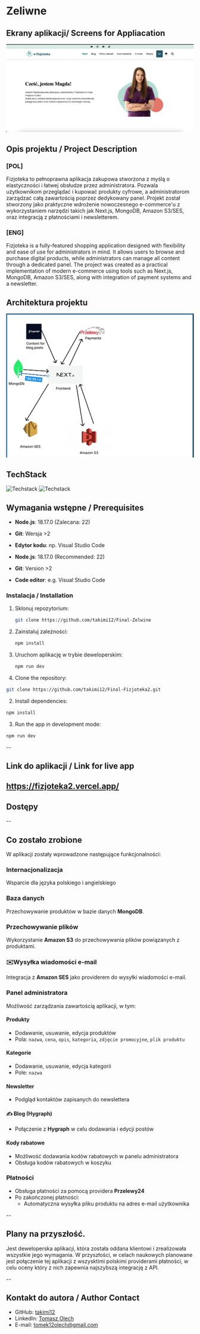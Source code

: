 # Zeliwne


## Ekrany aplikacji/ Screens for Appliacation

![Hero](public/assets//readMe//hero.png)

## Opis projektu / Project Description

### [POL]

Fizjoteka to pełnoprawna aplikacja zakupowa stworzona z myślą o elastyczności i łatwej obsłudze przez administratora. 
Pozwala użytkownikom przeglądać i kupować produkty cyfrowe, a administratorom zarządzać całą zawartością poprzez dedykowany panel.
Projekt został stworzony jako praktyczne wdrożenie nowoczesnego e-commerce'u z wykorzystaniem narzędzi takich jak Next.js, MongoDB, Amazon S3/SES, oraz integracją z płatnościami i newsletterem.
### [ENG]

Fizjoteka is a fully-featured shopping application designed with flexibility and ease of use for administrators in mind.
It allows users to browse and purchase digital products, while administrators can manage all content through a dedicated panel.
The project was created as a practical implementation of modern e-commerce using tools such as Next.js, MongoDB, Amazon S3/SES, along with integration of payment systems and a newsletter.



## Architektura projektu

![Technologie uzyte w projekcie](public/assets//ReadMe//flow.png)

## TechStack
![Techstack](public/assests//ReadMe//plTechStack.png)
![Techstack](public/assests//ReadMe//engTechStack.png)


## Wymagania wstępne / Prerequisites

- **Node.js**: 18.17.0 (Zalecana: 22)
- **Git**: Wersja >2
- **Edytor kodu**: np. Visual Studio Code

- **Node.js**: 18.17.0 (Recommended: 22)
- **Git**: Version >2
- **Code editor**: e.g. Visual Studio Code



### Instalacja / Installation

1. Sklonuj repozytorium:
   ```bash
   git clone https://github.com/takimi12/Final-Zelwine
   ```
2. Zainstaluj zależności:
   ```bash
   npm install
   ```
3. Uruchom aplikację w trybie deweloperskim:

   ```bash
   npm run dev
   ```

4. Clone the repository:

```bash
git clone https://github.com/takimi12/Final-Fizjoteka2.git
```

2. Install dependencies:

```bash
npm install
```

3. Run the app in development mode:

```bash
npm run dev
```
--
## Link do aplikacji / Link for live app

https://fizjoteka2.vercel.app/
--
## Dostępy

--
## Co zostało zrobione

W aplikacji zostały wprowadzone następujące funkcjonalności:


###  Internacjonalizacja 
Wsparcie dla języka polskiego i angielskiego

### Baza danych  
Przechowywanie produktów w bazie danych **MongoDB**.

###  Przechowywanie plików  
Wykorzystanie **Amazon S3** do przechowywania plików powiązanych z produktami.

### ✉️Wysyłka wiadomości e-mail  
Integracja z **Amazon SES** jako providerem do wysyłki wiadomości e-mail.

###  Panel administratora  
Możliwość zarządzania zawartością aplikacji, w tym:

####  Produkty  
- Dodawanie, usuwanie, edycja produktów  
- Pola: `nazwa`, `cena`, `opis`, `kategoria`, `zdjęcie promocyjne`, `plik produktu`

####  Kategorie  
- Dodawanie, usuwanie, edycja kategorii  
- Pole: `nazwa`

####  Newsletter  
- Podgląd kontaktów zapisanych do newslettera

#### ✍️ Blog (Hygraph)  
- Połączenie z **Hygraph** w celu dodawania i edycji postów

####  Kody rabatowe  
- Możliwość dodawania kodów rabatowych w panelu administratora  
- Obsługa kodów rabatowych w koszyku

###  Płatności  
- Obsługa płatności za pomocą providera  **Przelewy24**  
- Po zakończonej płatności:  
  - Automatyczna wysyłka pliku produktu na adres e-mail użytkownika

--
## Plany na przyszłość.
Jest deweloperska aplikacji, która została oddana klientowi i zrealizowała wszystkie jego wymagania. W przyszłości, w celach naukowych planowane jest połączenie tej aplikacji
z wszysktimi polskimi providerami płatności, w celu oceny który z nich zapewnia najszybszą integrację z API.

--
## Kontakt do autora / Author Contact

- GitHub: [takimi12](https://github.com/takimi12)
- LinkedIn: [Tomasz Olech](https://www.linkedin.com/in/tomasz-olech-136b9a13a/)
- E-mail: [tomek12olech@gmail.com](mailto:tomek12olech@gmail.com)
